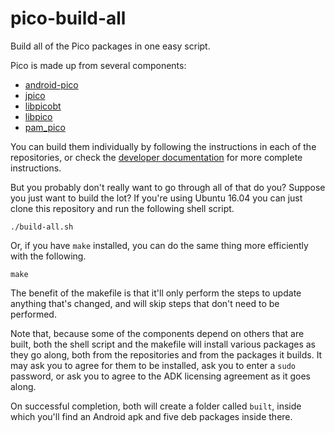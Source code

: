 # pico-build-all

Build all of the Pico packages in one easy script.

Pico is made up from several components:

- [android-pico](https://github.com/mypico/android-pico)
- [jpico](https://github.com/mypico/jpico)
- [libpicobt](https://github.com/mypico/libpicobt)
- [libpico](https://github.com/mypico/libpico)
- [pam_pico](https://github.com/mypico/pam_pico)

You can build them individually by following the instructions in each of the repositories, or check the [developer documentation](https://docs.mypico.org/developer/) for more complete instructions.

But you probably don't really want to go through all of that do you? Suppose you just want to build the lot? If you're using Ubuntu 16.04 you can just clone this repository and run the following shell script.

```
./build-all.sh
```

Or, if you have `make` installed, you can do the same thing more efficiently with the following.
```
make
```

The benefit of the makefile is that it'll only perform the steps to update anything that's changed, and will skip steps that don't need to be performed.

Note that, because some of the components depend on others that are built, both the shell script and the makefile will install various packages as they go along, both from the repositories and from the packages it builds. It may ask you to agree for them to be installed, ask you to enter a `sudo` password, or ask you to agree to the ADK licensing agreement as it goes along.

On successful completion, both will create a folder called `built`, inside which you'll find an Android apk and five deb packages inside there.
